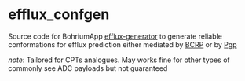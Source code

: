 # efflux_confgen

Source code for BohriumApp [efflux-generator](https://bohrium.dp.tech/apps/efflux-generator) 
to generate reliable conformations for efflux prediction either mediated by [BCRP](https://bohrium.dp.tech/apps/efflux-predictor) or by [Pgp](https://bohrium.dp.tech/apps/efflux-predictor-pgp)

_note_: Tailored for CPTs analogues. May works fine for other types of commonly see ADC payloads but not guaranteed